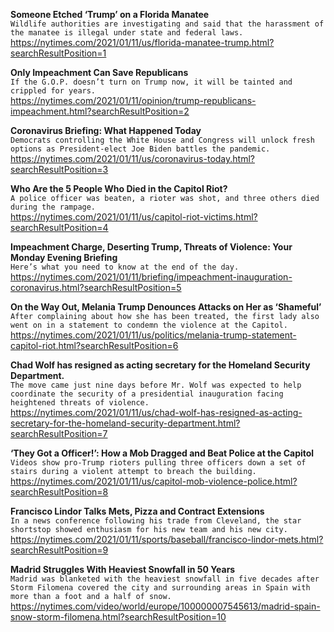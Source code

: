 **Someone Etched ‘Trump’ on a Florida Manatee**\
`Wildlife authorities are investigating and said that the harassment of the manatee is illegal under state and federal laws.`\
https://nytimes.com/2021/01/11/us/florida-manatee-trump.html?searchResultPosition=1

**Only Impeachment Can Save Republicans**\
`If the G.O.P. doesn’t turn on Trump now, it will be tainted and crippled for years.`\
https://nytimes.com/2021/01/11/opinion/trump-republicans-impeachment.html?searchResultPosition=2

**Coronavirus Briefing: What Happened Today**\
`Democrats controlling the White House and Congress will unlock fresh options as President-elect Joe Biden battles the pandemic.`\
https://nytimes.com/2021/01/11/us/coronavirus-today.html?searchResultPosition=3

**Who Are the 5 People Who Died in the Capitol Riot?**\
`A police officer was beaten, a rioter was shot, and three others died during the rampage.`\
https://nytimes.com/2021/01/11/us/capitol-riot-victims.html?searchResultPosition=4

**Impeachment Charge, Deserting Trump, Threats of Violence: Your Monday Evening Briefing**\
`Here’s what you need to know at the end of the day.`\
https://nytimes.com/2021/01/11/briefing/impeachment-inauguration-coronavirus.html?searchResultPosition=5

**On the Way Out, Melania Trump Denounces Attacks on Her as ‘Shameful’**\
`After complaining about how she has been treated, the first lady also went on in a statement to condemn the violence at the Capitol.`\
https://nytimes.com/2021/01/11/us/politics/melania-trump-statement-capitol-riot.html?searchResultPosition=6

**Chad Wolf has resigned as acting secretary for the Homeland Security Department.**\
`The move came just nine days before Mr. Wolf was expected to help coordinate the security of a presidential inauguration facing heightened threats of violence.`\
https://nytimes.com/2021/01/11/us/chad-wolf-has-resigned-as-acting-secretary-for-the-homeland-security-department.html?searchResultPosition=7

**‘They Got a Officer!’: How a Mob Dragged and Beat Police at the Capitol**\
`Videos show pro-Trump rioters pulling three officers down a set of stairs during a violent attempt to breach the building.`\
https://nytimes.com/2021/01/11/us/capitol-mob-violence-police.html?searchResultPosition=8

**Francisco Lindor Talks Mets, Pizza and Contract Extensions**\
`In a news conference following his trade from Cleveland, the star shortstop showed enthusiasm for his new team and his new city.`\
https://nytimes.com/2021/01/11/sports/baseball/francisco-lindor-mets.html?searchResultPosition=9

**Madrid Struggles With Heaviest Snowfall in 50 Years**\
`Madrid was blanketed with the heaviest snowfall in five decades after Storm Filomena covered the city and surrounding areas in Spain with more than a foot and a half of snow.`\
https://nytimes.com/video/world/europe/100000007545613/madrid-spain-snow-storm-filomena.html?searchResultPosition=10

